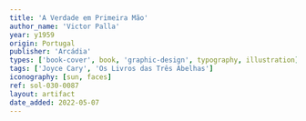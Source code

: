 ```yaml
---
title: 'A Verdade em Primeira Mão'
author_name: 'Victor Palla'
year: y1959
origin: Portugal
publisher: 'Arcádia'
types: ['book-cover', book, 'graphic-design', typography, illustration]
tags: ['Joyce Cary', 'Os Livros das Três Abelhas']
iconography: [sun, faces]
ref: sol-030-0087
layout: artifact
date_added: 2022-05-07
---
```

